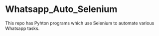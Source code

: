 # Whatsapp_Auto_Selenium

This repo has Pyhton programs which use Selenium to automate various Whatsapp tasks.
